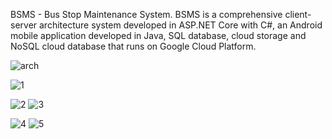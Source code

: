 BSMS - Bus Stop Maintenance System.
BSMS is a comprehensive client-server architecture system developed in ASP.NET Core with C#,
an Android mobile application developed in Java, SQL database,
cloud storage and NoSQL cloud database that runs on Google Cloud Platform.


![arch](https://github.com/GrigoryLunev/BSMS_Bus_Stop_Maintenance_System/assets/30550611/8755c417-e88d-4dd8-8df2-fb00f1a99154)

![1](https://github.com/GrigoryLunev/BSMS_Bus_Stop_Maintenance_System/assets/30550611/ef71b721-e673-4814-8694-1d9b437c48a6)

![2](https://github.com/GrigoryLunev/BSMS_Bus_Stop_Maintenance_System/assets/30550611/70fcfc7d-fe3f-4051-bf58-6810ad0a6d95) ![3](https://github.com/GrigoryLunev/BSMS_Bus_Stop_Maintenance_System/assets/30550611/aea8cbea-75d1-4357-9676-773030d82625)



![4](https://github.com/GrigoryLunev/BSMS_Bus_Stop_Maintenance_System/assets/30550611/c1b78b3d-d58d-48a2-8366-14034b5bd228)              ![5](https://github.com/GrigoryLunev/BSMS_Bus_Stop_Maintenance_System/assets/30550611/b7b04288-3cd2-4814-bdd9-d0eec6c2eaab)

